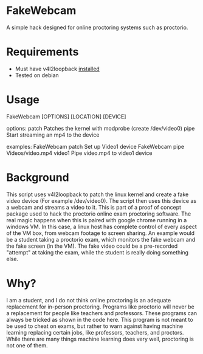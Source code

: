 # FakeWebcam
A simple hack designed for online proctoring systems such as proctorio.

# Requirements
+ Must have v4l2loopback [installed](https://github.com/Nat-As/v4l2loopback)
+ Tested on debian

# Usage
FakeWebcam [OPTIONS] [LOCATION] [DEVICE]

options:
    patch       Patches the kernel with modprobe (create /dev/video0)
    pipe        Start streaming an mp4 to the device

examples:
    FakeWebcam patch                            Set up Video1 device
    FakeWebcam pipe Videos/video.mp4 video1     Pipe video.mp4 to video1 device
# Background
This script uses v4l2loopback to patch the linux kernel and create a fake video device (For example /dev/video0). The script then uses this device as a webcam and streams a video to it. This is part of a proof of concept package used to hack the proctorio online exam proctoring software. The real magic happens when this is paired with google chrome running in a windows VM. In this case, a linux host has complete control of every aspect of the VM box, from webcam footage to screen sharing. An example would be a student taking a proctorio exam, which monitors the fake webcam and the fake screen (in the VM). The fake video could be a pre-recorded "attempt" at taking the exam, while the student is really doing something else.
# Why?
I am a student, and I do not think online proctoring is an adequate replacement for in-person proctoring. Programs like proctorio will never be a replacement for people like teachers and professors. These programs can always be tricked as shown in the code here. This program is not meant to be used to cheat on exams, but rather to warn against having machine learning replacing certain jobs, like professors, teachers, and proctors. While there are many things machine learning does very well, proctoring is not one of them.
